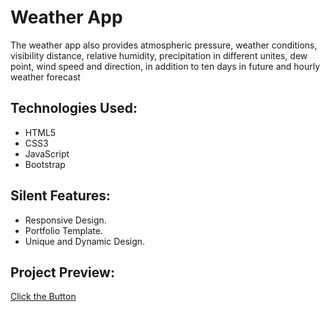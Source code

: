 # Weather App

The weather app also provides atmospheric pressure, weather conditions, visibility distance, relative humidity, precipitation in different unites, dew point, wind speed and direction, in addition to ten days in future and hourly weather forecast

## Technologies Used:

* HTML5
* CSS3
* JavaScript
* Bootstrap

## Silent Features:

* Responsive Design.
* Portfolio Template.
* Unique and Dynamic Design.

## Project Preview:

[Click the Button](https://mian-ali.github.io/Weather-App/)
